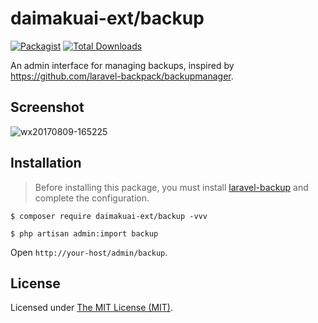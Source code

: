 daimakuai-ext/backup
========================

[![Packagist](https://img.shields.io/packagist/l/daimakuai-ext/backup.svg?maxAge=2592000)](https://packagist.org/packages/daimakuai-ext/backup)
[![Total Downloads](https://img.shields.io/packagist/dt/daimakuai-ext/backup.svg?style=flat-square)](https://packagist.org/packages/daimakuai-ext/backup)

An admin interface for managing backups, inspired by https://github.com/laravel-backpack/backupmanager.

## Screenshot

![wx20170809-165225](https://user-images.githubusercontent.com/1479100/29113257-25a9904e-7d23-11e7-95e0-e85d37f79fdd.png)

## Installation

> Before installing this package, you must install [laravel-backup](https://github.com/spatie/laravel-backup) and complete the configuration.

```
$ composer require daimakuai-ext/backup -vvv

$ php artisan admin:import backup
```

Open `http://your-host/admin/backup`.

License
------------
Licensed under [The MIT License (MIT)](LICENSE).
